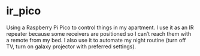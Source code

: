 # ir_pico
Using a Raspberry Pi Pico to control things in my apartment. I use it as an IR repeater because some receivers are positioned so I can’t reach them with a remote from my bed. I also use it to automate my night routine (turn off TV, turn on galaxy projector with preferred settings).
